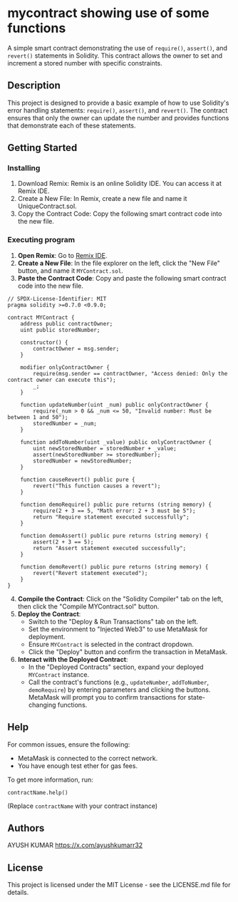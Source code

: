 # mycontract showing use of some functions

A simple smart contract demonstrating the use of `require()`, `assert()`, and `revert()` statements in Solidity. This contract allows the owner to set and increment a stored number with specific constraints.

## Description

This project is designed to provide a basic example of how to use Solidity's error handling statements: `require()`, `assert()`, and `revert()`. The contract ensures that only the owner can update the number and provides functions that demonstrate each of these statements.

## Getting Started

### Installing

1. Download Remix: Remix is an online Solidity IDE. You can access it at Remix IDE.
2. Create a New File: In Remix, create a new file and name it UniqueContract.sol.
3. Copy the Contract Code: Copy the following smart contract code into the new file.

### Executing program

1. **Open Remix**: Go to [Remix IDE](https://remix.ethereum.org/).
2. **Create a New File**: In the file explorer on the left, click the "New File" button, and name it `MYContract.sol`.
3. **Paste the Contract Code**: Copy and paste the following smart contract code into the new file.

```solidity
// SPDX-License-Identifier: MIT
pragma solidity >=0.7.0 <0.9.0;

contract MYContract {
    address public contractOwner;
    uint public storedNumber;

    constructor() {
        contractOwner = msg.sender;
    }

    modifier onlyContractOwner {
        require(msg.sender == contractOwner, "Access denied: Only the contract owner can execute this");
        _;
    }

    function updateNumber(uint _num) public onlyContractOwner {
        require(_num > 0 && _num <= 50, "Invalid number: Must be between 1 and 50");
        storedNumber = _num;
    }

    function addToNumber(uint _value) public onlyContractOwner {
        uint newStoredNumber = storedNumber + _value;
        assert(newStoredNumber >= storedNumber);
        storedNumber = newStoredNumber;
    }

    function causeRevert() public pure {
        revert("This function causes a revert");
    }

    function demoRequire() public pure returns (string memory) {
        require(2 + 3 == 5, "Math error: 2 + 3 must be 5");
        return "Require statement executed successfully";
    }

    function demoAssert() public pure returns (string memory) {
        assert(2 + 3 == 5);
        return "Assert statement executed successfully";
    }

    function demoRevert() public pure returns (string memory) {
        revert("Revert statement executed");
    }
}
```

4. **Compile the Contract**: Click on the "Solidity Compiler" tab on the left, then click the "Compile MYContract.sol" button.
5. **Deploy the Contract**: 
    - Switch to the "Deploy & Run Transactions" tab on the left.
    - Set the environment to "Injected Web3" to use MetaMask for deployment.
    - Ensure `MYContract` is selected in the contract dropdown.
    - Click the "Deploy" button and confirm the transaction in MetaMask.
6. **Interact with the Deployed Contract**: 
    - In the "Deployed Contracts" section, expand your deployed `MYContract` instance.
    - Call the contract's functions (e.g., `updateNumber`, `addToNumber`, `demoRequire`) by entering parameters and clicking the buttons. MetaMask will prompt you to confirm transactions for state-changing functions.

## Help

For common issues, ensure the following:
- MetaMask is connected to the correct network.
- You have enough test ether for gas fees.

To get more information, run:
```
contractName.help()
```
(Replace `contractName` with your contract instance)

## Authors


AYUSH KUMAR 
https://x.com/ayushkumarr32


## License

This project is licensed under the MIT License - see the LICENSE.md file for details.

